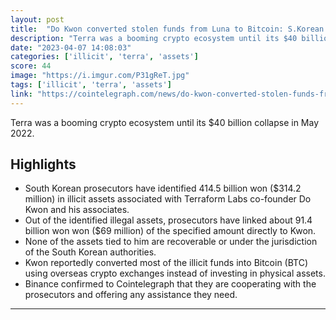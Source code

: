 ```yaml
---
layout: post
title:  "Do Kwon converted stolen funds from Luna to Bitcoin: S.Korean prosecutors"
description: "Terra was a booming crypto ecosystem until its $40 billion collapse in May 2022."
date: "2023-04-07 14:08:03"
categories: ['illicit', 'terra', 'assets']
score: 44
image: "https://i.imgur.com/P31gReT.jpg"
tags: ['illicit', 'terra', 'assets']
link: "https://cointelegraph.com/news/do-kwon-converted-stolen-funds-from-luna-to-bitcoin-s-korean-prosecutors"
---
```


Terra was a booming crypto ecosystem until its $40 billion collapse in May 2022.

## Highlights

- South Korean prosecutors have identified 414.5 billion won ($314.2 million) in illicit assets associated with Terraform Labs co-founder Do Kwon and his associates.
- Out of the identified illegal assets, prosecutors have linked about 91.4 billion won won ($69 million) of the specified amount directly to Kwon.
- None of the assets tied to him are recoverable or under the jurisdiction of the South Korean authorities.
- Kwon reportedly converted most of the illicit funds into Bitcoin (BTC) using overseas crypto exchanges instead of investing in physical assets.
- Binance confirmed to Cointelegraph that they are cooperating with the prosecutors and offering any assistance they need.

---

